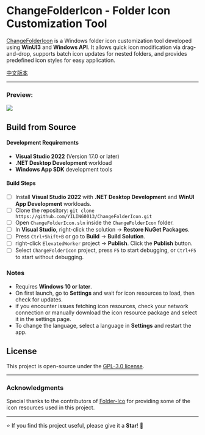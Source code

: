 ﻿# ChangeFolderIcon - Folder Icon Customization Tool  

[ChangeFolderIcon](https://github.com/YILING0013/ChangeFolderIcon) is a Windows folder icon customization tool developed using **WinUI3** and **Windows API**. It allows quick icon modification via drag-and-drop, supports batch icon updates for nested folders, and provides predefined icon styles for easy application.  

[中文版本](README.md)

---  

### Preview:  

![](./ChangeFolderIcon/Assets/Images/1_en-us.png)  

## Build from Source  

#### Development Requirements  

* **Visual Studio 2022** (Version 17.0 or later)  
* **.NET Desktop Development** workload  
* **Windows App SDK** development tools  

#### Build Steps  

- [ ] Install **Visual Studio 2022** with **.NET Desktop Development** and **WinUI App Development** workloads.  
- [ ] Clone the repository: `git clone https://github.com/YILING0013/ChangeFolderIcon.git` 
- [ ] Open `ChangeFolderIcon.sln` inside the `ChangeFolderIcon` folder.  
- [ ] In **Visual Studio**, right-click the solution → **Restore NuGet Packages**.  
- [ ] Press `Ctrl+Shift+B` or go to **Build** → **Build Solution**.  
- [ ] right-click `ElevatedWorker` project → **Publish**. Click the **Publish** button.  
- [ ] Select `ChangeFolderIcon` project, press `F5` to start debugging, or `Ctrl+F5` to start without debugging.

### Notes  
- Requires **Windows 10 or later**.  
- On first launch, go to **Settings** and wait for icon resources to load, then check for updates.
- if you encounter issues fetching icon resources, check your network connection or manually download the icon resource package and select it in the settings page.  
- To change the language, select a language in **Settings** and restart the app.  

## License  

This project is open-source under the [GPL-3.0 license](LICENSE).  

---  
### Acknowledgments

Special thanks to the contributors of [Folder-Ico](https://github.com/icon11-community/Folder-Ico) for providing some of the icon resources used in this project.  

---

⭐ If you find this project useful, please give it a **Star**! 🚀
